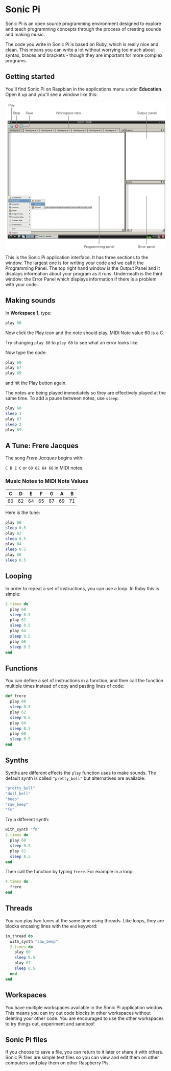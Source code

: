 # Sonic Pi

Sonic Pi is an open source programming environment designed to explore and teach programming concepts through the process of creating sounds and making music.

The code you write in Sonic Pi is based on Ruby, which is really nice and clean. This means you can write a lot without worrying too much about syntax, braces and brackets - though they are important for more complex programs.

## Getting started

You'll find Sonic Pi on Raspbian in the applications menu under **Education**. Open it up and you'll see a window like this:

![](images/sonic-pi.png)

This is the Sonic Pi application interface. It has three sections to the window. The largest one is for writing your code and we call it the Programming Panel. The top right hand window is the Output Panel and it displays information about your program as it runs. Underneath is the third window: the Error Panel which displays information if there is a problem with your code.

## Making sounds

In **Workspace 1**, type:

```ruby
play 60
```

Now click the Play icon and the note should play. MIDI Note value 60 is a C.

Try changing `play 60` to `pley 60` to see what an error looks like.

Now type the code:

```ruby
play 60
play 67
play 69
```

and hit the Play button again.

The notes are being played immediately so they are effectively played at the same time. To add a pause between notes, use `sleep`:

```ruby
play 60
sleep 1
play 67
sleep 2
play 69
```

## A Tune: Frere Jacques

The song *Frere Jacques* begins with:

`C D E C` or `60 62 64 60` 	in MIDI notes.

### Music Notes to MIDI Note Values

| C       | D      | E     | F     | G     | A     | B     |
| :-----: |:------:|:-----:|:-----:|:-----:|:-----:|:-----:|
| 60      | 62     | 64    | 65    | 67    | 69    | 71    |

Here is the tune:

```ruby
play 60
sleep 0.5
play 62
sleep 0.5
play 64
sleep 0.5
play 60
sleep 0.5
```

## Looping

In order to repeat a set of instructions, you can use a loop. In Ruby this is simple:

```ruby
2.times do
  play 60
  sleep 0.5
  play 62
  sleep 0.5
  play 64
  sleep 0.5
  play 60
  sleep 0.5
end
```

## Functions

You can define a set of instructions in a function, and then call the function multiple times instead of copy and pasting lines of code:

```ruby
def frere
  play 60
  sleep 0.5
  play 62
  sleep 0.5
  play 64
  sleep 0.5
  play 60
  sleep 0.5
end
```

## Synths

Synths are different effects the `play` function uses to make sounds. The default synth is called `"pretty_bell"` but alternatives are available:

```ruby
"pretty_bell"
"dull_bell"
"beep"
"saw_beep"
"fm"
```

Try a different synth:

```ruby
with_synth "fm"
2.times do
  play 60
  sleep 0.5
  play 62
  sleep 0.5
end
```

Then call the function by typing `frere`. For example in a loop:

```ruby
4.times do
  frere
end
```

## Threads

You can play two tunes at the same time using threads. Like loops, they are blocks encasing lines with the `end` keyword:

```ruby
in_thread do
  with_synth "saw_beep"
  2.times do
    play 60
    sleep 0.5
    play 67
    sleep 0.5
  end
end
```

## Workspaces

You have multiple workspaces available in the Sonic Pi application window. This means you can try out code blocks in other workspaces without deleting your other code. You are encouraged to use the other workspaces to try things out, experiment and sandbox!

## Sonic Pi files

If you choose to save a file, you can return to it later or share it with others. Sonic Pi files are simple text files so you can view and edit them on other computers and play them on other Raspberry Pis.
